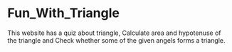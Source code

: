 # Fun_With_Triangle
 
This website has a quiz about triangle, Calculate area and hypotenuse of the triangle and Check whether some of the given angels forms a triangle.
